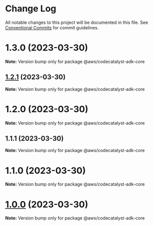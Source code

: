 # Change Log

All notable changes to this project will be documented in this file.
See [Conventional Commits](https://conventionalcommits.org) for commit guidelines.

# 1.3.0 (2023-03-30)

**Note:** Version bump only for package @aws/codecatalyst-adk-core





## [1.2.1](https://git.service.quokka.codes/v1/AEF-Team/ActionsDevKit/ActionsDevKit/compare/v1.1.1...v1.2.1) (2023-03-30)

**Note:** Version bump only for package @aws/codecatalyst-adk-core





# 1.2.0 (2023-03-30)

**Note:** Version bump only for package @aws/codecatalyst-adk-core





## 1.1.1 (2023-03-30)

**Note:** Version bump only for package @aws/codecatalyst-adk-core





# 1.1.0 (2023-03-30)

**Note:** Version bump only for package @aws/codecatalyst-adk-core





# [1.0.0](https://git.service.quokka.codes/v1/AEF-Team/ActionsDevKit/ActionsDevKit/compare/v0.109.1...v1.0.0) (2023-03-30)

**Note:** Version bump only for package @aws/codecatalyst-adk-core

